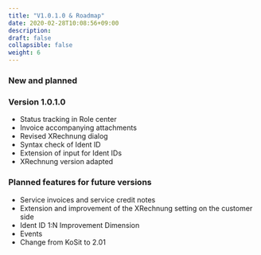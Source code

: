 ```yaml
---
title: "V1.0.1.0 & Roadmap"
date: 2020-02-28T10:08:56+09:00
description: 
draft: false
collapsible: false
weight: 6
---
```

### New and planned

### Version 1.0.1.0

- Status tracking in Role center
- Invoice accompanying attachments
- Revised XRechnung dialog
- Syntax check of Ident ID
- Extension of input for Ident IDs
- XRechnung version adapted


### Planned features for future versions
- Service invoices and service credit notes
- Extension and improvement of the XRechnung setting on the customer side
- Ident ID 1:N Improvement Dimension
- Events
- Change from KoSit to 2.01


